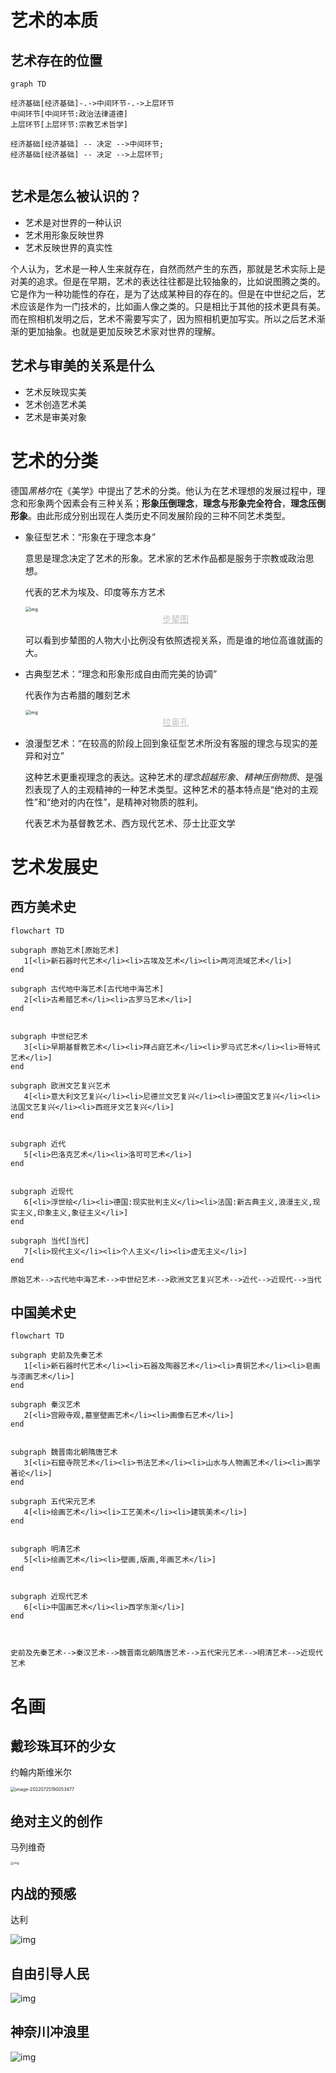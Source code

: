 # 艺术的本质

## 艺术存在的位置



```mermaid
graph TD

经济基础[经济基础]-.->中间环节-.->上层环节
中间环节[中间环节:政治法律道德]
上层环节[上层环节:宗教艺术哲学]

经济基础[经济基础] -- 决定 -->中间环节;
经济基础[经济基础] -- 决定 -->上层环节;


```



## 艺术是怎么被认识的？

- 艺术是对世界的一种认识
- 艺术用形象反映世界
- 艺术反映世界的真实性



个人认为，艺术是一种人生来就存在，自然而然产生的东西，那就是艺术实际上是对美的追求。但是在早期，艺术的表达往往都是比较抽象的，比如说图腾之类的。它是作为一种功能性的存在，是为了达成某种目的存在的。但是在中世纪之后，艺术应该是作为一门技术的，比如画人像之类的。只是相比于其他的技术更具有美。而在照相机发明之后，艺术不需要写实了，因为照相机更加写实。所以之后艺术渐渐的更加抽象。也就是更加反映艺术家对世界的理解。



## 艺术与审美的关系是什么

- 艺术反映现实美
- 艺术创造艺术美
- 艺术是审美对象



# 艺术的分类

德国*黑格尔*在《美学》中提出了艺术的分类。他认为在艺术理想的发展过程中，理念和形象两个因素会有三种关系；**形象压倒理念**，**理念与形象完全符合**，**理念压倒形象**。由此形成分别出现在人类历史不同发展阶段的三种不同艺术类型。

- 象征型艺术：“形象在于理念本身”

  意思是理念决定了艺术的形象。艺术家的艺术作品都是服务于宗教或政治思想。

  代表的艺术为埃及、印度等东方艺术

  

  <img src="https://gimg2.baidu.com/image_search/src=http%3A%2F%2Fimage.xmcdn.com%2Fgroup59%2FM08%2FA6%2F8A%2FwKgLeFy0YOyDUZCBABGNvZ5bDIY491.png%3Fop_type%3D4%26device_type%3Dios%26upload_type%3Dattachment%26name%3Dmobile_large&refer=http%3A%2F%2Fimage.xmcdn.com&app=2002&size=f9999,10000&q=a80&n=0&g=0n&fmt=auto?sec=1661309716&t=c1b5d19dc89f8abae42891172282f683" alt="img" style="zoom:50%;" />

  <center style="color:#C0C0C0;text-decoration:underline">步辇图</center>

  可以看到步辇图的人物大小比例没有依照透视关系，而是谁的地位高谁就画的大。

  

- 古典型艺术：“理念和形象形成自由而完美的协调”

  代表作为古希腊的雕刻艺术

  <img src="img/艺术发展史/format,f_auto.jpeg" alt="img" style="zoom:50%;" />

  <center style="color:#C0C0C0;text-decoration:underline">拉奥孔</center>

- 浪漫型艺术：“在较高的阶段上回到象征型艺术所没有客服的理念与现实的差异和对立”

  这种艺术更重视理念的表达。这种艺术的*理念超越形象*、*精神压倒物质*、是强烈表现了人的主观精神的一种艺术类型。这种艺术的基本特点是“绝对的主观性”和“绝对的内在性”，是精神对物质的胜利。

  代表艺术为基督教艺术、西方现代艺术、莎士比亚文学

# 艺术发展史

## 西方美术史

```mermaid
flowchart TD

subgraph 原始艺术[原始艺术]
   1[<li>新石器时代艺术</li><li>古埃及艺术</li><li>两河流域艺术</li>]
end

subgraph 古代地中海艺术[古代地中海艺术]
   2[<li>古希腊艺术</li><li>古罗马艺术</li>]
end


subgraph 中世纪艺术
   3[<li>早期基督教艺术</li><li>拜占庭艺术</li><li>罗马式艺术</li><li>哥特式艺术</li>]
end

subgraph 欧洲文艺复兴艺术
   4[<li>意大利文艺复兴</li><li>尼德兰文艺复兴</li><li>德国文艺复兴</li><li>法国文艺复兴</li><li>西班牙文艺复兴</li>]
end


subgraph 近代
   5[<li>巴洛克艺术</li><li>洛可可艺术</li>]
end


subgraph 近现代
   6[<li>浮世绘</li><li>德国:现实批判主义</li><li>法国:新古典主义,浪漫主义,现实主义,印象主义,象征主义</li>]
end

subgraph 当代[当代]
   7[<li>现代主义</li><li>个人主义</li><li>虚无主义</li>]
end

原始艺术-->古代地中海艺术-->中世纪艺术-->欧洲文艺复兴艺术-->近代-->近现代-->当代
```

## 中国美术史

```mermaid
flowchart TD

subgraph 史前及先秦艺术
   1[<li>新石器时代艺术</li><li>石器及陶器艺术</li><li>青铜艺术</li><li>皂画与漆画艺术</li>]
end

subgraph 秦汉艺术
   2[<li>宫殿寺观,墓室壁画艺术</li><li>画像石艺术</li>]
end


subgraph 魏晋南北朝隋唐艺术
   3[<li>石窟寺院艺术</li><li>书法艺术</li><li>山水与人物画艺术</li><li>画学著论</li>]
end

subgraph 五代宋元艺术
   4[<li>绘画艺术</li><li>工艺美术</li><li>建筑美术</li>]
end


subgraph 明清艺术
   5[<li>绘画艺术</li><li>壁画,版画,年画艺术</li>]
end


subgraph 近现代艺术
   6[<li>中国画艺术</li><li>西学东渐</li>]
end



史前及先秦艺术-->秦汉艺术-->魏晋南北朝隋唐艺术-->五代宋元艺术-->明清艺术-->近现代艺术
```



# 名画

## 戴珍珠耳环的少女

约翰内斯维米尔

<img src="img/艺术发展史/image-20220725190053477.png" alt="image-20220725190053477" style="zoom:50%;" />





## 绝对主义的创作

马列维奇

<img src="img/艺术发展史/996a65c6893a4d259a487fd2339d3852.jpeg" alt="img" style="zoom:33%;" />







## 内战的预感

达利

![img](img/艺术发展史/format,f_auto.png)



## 自由引导人民



![img](img/艺术发展史/838ba61ea8d3fd1f4134885b4b1e321f95cad1c8f108.png)





## 神奈川冲浪里

![img](img/艺术发展史/279759ee3d6d55fbb2fbe1f31772584a20a44723779f.png)
